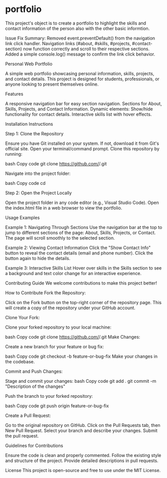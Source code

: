 # portfolio

This project's object is  to create a portfolio to highlight the skills and contact information of the person also with the other basic informtion.

Issue Fix Summary:
Removed event.preventDefault() from the navigation link click handler.
Navigation links (#about, #skills, #projects, #contact-section) now function correctly and scroll to their respective sections.
Added a simple console.log() message to confirm the link click behavior.

Personal Web Portfolio

A simple web portfolio showcasing personal information, skills, projects, and contact details. This project is designed for students, professionals, or anyone looking to present themselves online.

Features

A responsive navigation bar for easy section navigation.
Sections for About, Skills, Projects, and Contact Information.
Dynamic elements:
Show/hide functionality for contact details.
Interactive skills list with hover effects.

Installation Instructions

Step 1: Clone the Repository

Ensure you have Git installed on your system. If not, download it from Git's official site.
Open your terminal/command prompt.
Clone this repository by running:

bash
Copy code
git clone https://github.com/<your-username>/<your-repo-name>.git

Navigate into the project folder:

bash
Copy code
cd <your-repo-name>

Step 2: Open the Project Locally

Open the project folder in any code editor (e.g., Visual Studio Code).
Open the index.html file in a web browser to view the portfolio.

Usage Examples

Example 1: Navigating Through Sections
Use the navigation bar at the top to jump to different sections of the page: About, Skills, Projects, or Contact.
The page will scroll smoothly to the selected section.

Example 2: Viewing Contact Information
Click the "Show Contact Info" button to reveal the contact details (email and phone number).
Click the button again to hide the details.

Example 3: Interactive Skills List
Hover over skills in the Skills section to see a background and text color change for an interactive experience.

Contributing Guide
We welcome contributions to make this project better!

How to Contribute
Fork the Repository:

Click on the Fork button on the top-right corner of the repository page.
This will create a copy of the repository under your GitHub account.

Clone Your Fork:

Clone your forked repository to your local machine:

bash
Copy code
git clone https://github.com/<your-username>/<your-forked-repo>.git
Make Changes:

Create a new branch for your feature or bug fix:

bash
Copy code
git checkout -b feature-or-bug-fix
Make your changes in the codebase.

Commit and Push Changes:

Stage and commit your changes:
bash
Copy code
git add .
git commit -m "Description of the changes"

Push the branch to your forked repository:

bash
Copy code
git push origin feature-or-bug-fix

Create a Pull Request:

Go to the original repository on GitHub.
Click on the Pull Requests tab, then New Pull Request.
Select your branch and describe your changes. Submit the pull request.

Guidelines for Contributions

Ensure the code is clean and properly commented.
Follow the existing style and structure of the project.
Provide detailed descriptions in pull requests.

License
This project is open-source and free to use under the MIT License.